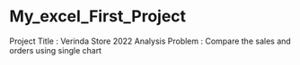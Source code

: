 # My_excel_First_Project
Project Title :  Verinda Store 2022 Analysis
Problem :
Compare the sales and orders using single chart
